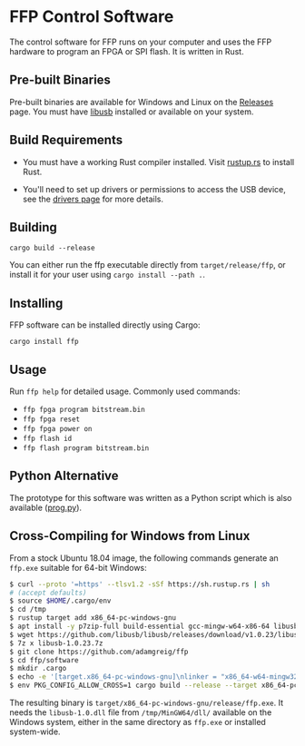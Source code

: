 # FFP Control Software

The control software for FFP runs on your computer and uses the FFP hardware to
program an FPGA or SPI flash. It is written in Rust.

## Pre-built Binaries

Pre-built binaries are available for Windows and Linux on the [Releases] page.
You must have [libusb] installed or available on your system.

[Releases]: https://github.com/adamgreig/ffp/releases
[libusb]: https://libusb.info

## Build Requirements

* You must have a working Rust compiler installed. Visit
[rustup.rs](https://rustup.rs) to install Rust.

* You'll need to set up drivers or permissions to access the USB device, see
  the [drivers page](/driver/) for more details.


## Building

```
cargo build --release
```

You can either run the ffp executable directly from `target/release/ffp`, or
install it for your user using `cargo install --path .`.

## Installing

FFP software can be installed directly using Cargo:

```
cargo install ffp
```

## Usage

Run `ffp help` for detailed usage. Commonly used commands:

* `ffp fpga program bitstream.bin`
* `ffp fpga reset`
* `ffp fpga power on`
* `ffp flash id`
* `ffp flash program bitstream.bin`

## Python Alternative

The prototype for this software was written as a Python script which is also
available ([prog.py](/scripts/prog.py)).

## Cross-Compiling for Windows from Linux

From a stock Ubuntu 18.04 image, the following commands generate an `ffp.exe`
suitable for 64-bit Windows:

```sh
$ curl --proto '=https' --tlsv1.2 -sSf https://sh.rustup.rs | sh
# (accept defaults)
$ source $HOME/.cargo/env
$ cd /tmp
$ rustup target add x86_64-pc-windows-gnu
$ apt install -y p7zip-full build-essential gcc-mingw-w64-x86-64 libusb-1.0 pkg-config
$ wget https://github.com/libusb/libusb/releases/download/v1.0.23/libusb-1.0.23.7z
$ 7z x libusb-1.0.23.7z
$ git clone https://github.com/adamgreig/ffp
$ cd ffp/software
$ mkdir .cargo
$ echo -e '[target.x86_64-pc-windows-gnu]\nlinker = "x86_64-w64-mingw32-gcc"\nrustflags = [ "-L", "/tmp/MinGW64/dll/"]' > .cargo/config
$ env PKG_CONFIG_ALLOW_CROSS=1 cargo build --release --target x86_64-pc-windows-gnu
```

The resulting binary is `target/x86_64-pc-windows-gnu/release/ffp.exe`. It
needs the `libusb-1.0.dll` file from `/tmp/MinGW64/dll/` available on the
Windows system, either in the same directory as `ffp.exe` or installed
system-wide.
